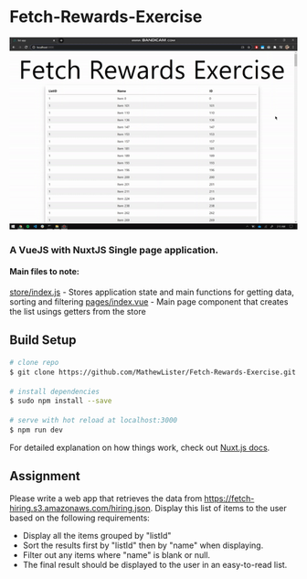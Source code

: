 # Fetch-Rewards-Exercise
![Demo](Gifs/demo.gif)
### A VueJS with NuxtJS Single page application. 
#### Main files to note:
[store/index.js](store/index.js) - Stores application state and main functions for getting data, sorting and filtering
[pages/index.vue](pages/index.vue) - Main page component that creates the list usings getters from the store


## Build Setup
```bash
# clone repo
$ git clone https://github.com/MathewLister/Fetch-Rewards-Exercise.git

# install dependencies
$ sudo npm install --save

# serve with hot reload at localhost:3000
$ npm run dev
```

For detailed explanation on how things work, check out [Nuxt.js docs](https://nuxtjs.org).

## Assignment
Please write a web app that retrieves the data from https://fetch-hiring.s3.amazonaws.com/hiring.json.
Display this list of items to the user based on the following requirements:
- Display all the items grouped by "listId"
- Sort the results first by "listId" then by "name" when displaying.
- Filter out any items where "name" is blank or null.
- The final result should be displayed to the user in an easy-to-read list.
